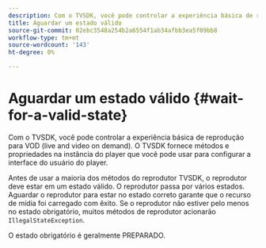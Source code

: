 ```yaml
---
description: Com o TVSDK, você pode controlar a experiência básica de reprodução para VOD (live and video on demand). O TVSDK fornece métodos e propriedades na instância do player que você pode usar para configurar a interface do usuário do player.
title: Aguardar um estado válido
source-git-commit: 02ebc3548a254b2a6554f1ab34afbb3ea5f09bb8
workflow-type: tm+mt
source-wordcount: '143'
ht-degree: 0%

---
```


# Aguardar um estado válido {#wait-for-a-valid-state}

Com o TVSDK, você pode controlar a experiência básica de reprodução para VOD (live and video on demand). O TVSDK fornece métodos e propriedades na instância do player que você pode usar para configurar a interface do usuário do player.

Antes de usar a maioria dos métodos do reprodutor TVSDK, o reprodutor deve estar em um estado válido.
O reprodutor passa por vários estados. Aguardar o reprodutor para estar no estado correto garante que o recurso de mídia foi carregado com êxito. Se o reprodutor não estiver pelo menos no estado obrigatório, muitos métodos de reprodutor acionarão `IllegalStateException`.

O estado obrigatório é geralmente PREPARADO.
